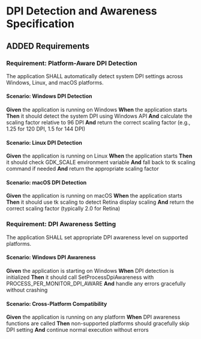 # DPI Detection and Awareness Specification

## ADDED Requirements

### Requirement: Platform-Aware DPI Detection
The application SHALL automatically detect system DPI settings across Windows, Linux, and macOS platforms.

#### Scenario: Windows DPI Detection
**Given** the application is running on Windows
**When** the application starts
**Then** it should detect the system DPI using Windows API
**And** calculate the scaling factor relative to 96 DPI
**And** return the correct scaling factor (e.g., 1.25 for 120 DPI, 1.5 for 144 DPI)

#### Scenario: Linux DPI Detection
**Given** the application is running on Linux
**When** the application starts
**Then** it should check GDK_SCALE environment variable
**And** fall back to tk scaling command if needed
**And** return the appropriate scaling factor

#### Scenario: macOS DPI Detection
**Given** the application is running on macOS
**When** the application starts
**Then** it should use tk scaling to detect Retina display scaling
**And** return the correct scaling factor (typically 2.0 for Retina)

### Requirement: DPI Awareness Setting
The application SHALL set appropriate DPI awareness level on supported platforms.

#### Scenario: Windows DPI Awareness
**Given** the application is starting on Windows
**When** DPI detection is initialized
**Then** it should call SetProcessDpiAwareness with PROCESS_PER_MONITOR_DPI_AWARE
**And** handle any errors gracefully without crashing

#### Scenario: Cross-Platform Compatibility
**Given** the application is running on any platform
**When** DPI awareness functions are called
**Then** non-supported platforms should gracefully skip DPI setting
**And** continue normal execution without errors